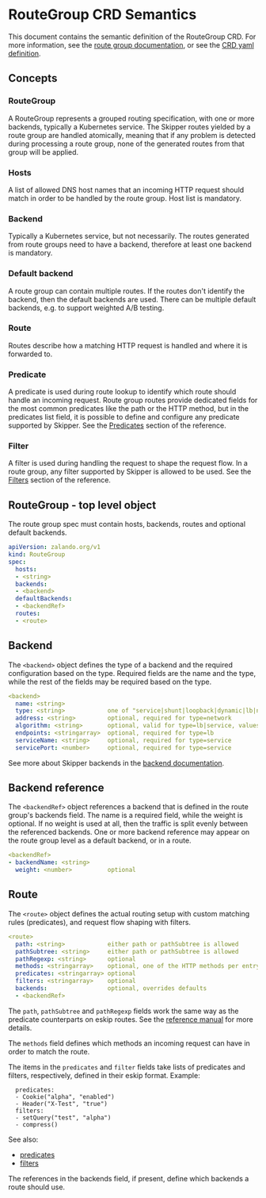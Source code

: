 # RouteGroup CRD Semantics

This document contains the semantic definition of the RouteGroup CRD. For more information, see the [route group
documentation](../routegroups/), or see the [CRD yaml
definition](https://github.com/ardaguclu/skipper/blob/master/dataclients/kubernetes/deploy/apply/routegroups_crd.yaml).

## Concepts

### RouteGroup

A RouteGroup represents a grouped routing specification, with one or more backends, typically a Kubernetes
service. The Skipper routes yielded by a route group are handled atomically, meaning that if any problem is
detected during processing a route group, none of the generated routes from that group will be applied.

### Hosts

A list of allowed DNS host names that an incoming HTTP request should match in order to be handled by the route
group. Host list is mandatory.

### Backend

Typically a Kubernetes service, but not necessarily. The routes generated from route groups need to have a
backend, therefore at least one backend is mandatory.

### Default backend

A route group can contain multiple routes. If the routes don't identify the backend, then the default backends
are used. There can be multiple default backends, e.g. to support weighted A/B testing.

### Route

Routes describe how a matching HTTP request is handled and where it is forwarded to.

### Predicate

A predicate is used during route lookup to identify which route should handle an incoming request. Route group
routes provide dedicated fields for the most common predicates like the path or the HTTP method, but in the
predicates list field, it is possible to define and configure any predicate supported by Skipper. See the
[Predicates](../../reference/predicates/) section of the reference.

### Filter

A filter is used during handling the request to shape the request flow. In a route group, any filter supported
by Skipper is allowed to be used. See the [Filters](../../reference/filters/)
section of the reference.

## RouteGroup - top level object

The route group spec must contain hosts, backends, routes and optional default backends.

```yaml
apiVersion: zalando.org/v1
kind: RouteGroup
spec:
  hosts:
  - <string>
  backends:
  - <backend>
  defaultBackends:
  - <backendRef>
  routes:
  - <route>
```

## Backend

The `<backend>` object defines the type of a backend and the required configuration based on the type. Required
fields are the name and the type, while the rest of the fields may be required based on the type.

```yaml
<backend>
  name: <string>
  type: <string>            one of "service|shunt|loopback|dynamic|lb|network"
  address: <string>         optional, required for type=network
  algorithm: <string>       optional, valid for type=lb|service, values=roundRobin|random|consistentHash|powerOfRandomNChoices
  endpoints: <stringarray>  optional, required for type=lb
  serviceName: <string>     optional, required for type=service
  servicePort: <number>     optional, required for type=service
```

See more about Skipper backends in the [backend documentation](../../reference/backends/).

## Backend reference

The `<backendRef>` object references a backend that is defined in the route group's backends field. The name is
a required field, while the weight is optional. If no weight is used at all, then the traffic is split evenly
between the referenced backends. One or more backend reference may appear on the route group level as a default
backend, or in a route.

```yaml
<backendRef>
- backendName: <string>
  weight: <number>          optional
```

## Route

The `<route>` object defines the actual routing setup with custom matching rules (predicates), and request flow
shaping with filters.

```yaml
<route>
  path: <string>            either path or pathSubtree is allowed
  pathSubtree: <string>     either path or pathSubtree is allowed
  pathRegexp: <string>      optional
  methods: <stringarray>    optional, one of the HTTP methods per entry "GET|HEAD|PATCH|POST|PUT|DELETE|CONNECT|OPTIONS|TRACE", defaults to all
  predicates: <stringarray> optional
  filters: <stringarray>    optional
  backends:                 optional, overrides defaults
  - <backendRef>
```

The `path`, `pathSubtree` and `pathRegexp` fields work the same way as the predicate counterparts on eskip
routes. See the [reference manual](../../reference/predicates/) for more details.

The `methods` field defines which methods an incoming request can have in order to match the route.

The items in the `predicates` and `filter` fields take lists of predicates and filters, respectively, defined in
their eskip format. Example:

```
  predicates:
  - Cookie("alpha", "enabled")
  - Header("X-Test", "true")
  filters:
  - setQuery("test", "alpha")
  - compress()
```

See also:

- [predicates](../../reference/predicates/)
- [filters](../../reference/filters/)

The <backendRef> references in the backends field, if present, define which backends a route should use.
